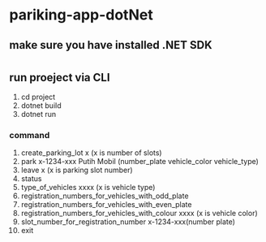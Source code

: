 # pariking-app-dotNet

## make sure you have installed .NET SDK
#
## run proeject via CLI
1. cd project
2. dotnet build
3. dotnet run

### command 
1. create_parking_lot x (x is number of slots) 
2. park x-1234-xxx Putih Mobil (number_plate vehicle_color vehicle_type)
3. leave x (x is parking slot number)
4. status
5. type_of_vehicles xxxx (x is vehicle type)
6. registration_numbers_for_vehicles_with_odd_plate
7. registration_numbers_for_vehicles_with_even_plate
8. registration_numbers_for_vehicles_with_colour xxxx (x is vehicle color)
9. slot_number_for_registration_number x-1234-xxx(number plate)
10. exit
